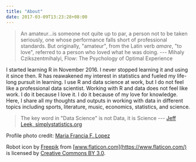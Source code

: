 ```yaml
---
title: "About"
date: 2017-03-09T13:23:28+08:00
---
```


> An amateur...is someone not quite up to par, a person not to be taken seriously, one whose performance falls short of professional standards. But originally, "amateur", from the Latin verb *amare*, "to love", referred to a person who loved what he was doing. 
> --- Mihaly Czikszentmihalyi, Flow: The Psychology of Optimal Experience

I started learning R in November 2016. I never stopped learning it and using it since then. R has reawakened my interest in statistics and fueled my life-long pursuit in learning. I use R and data science at work, but I do not feel like a professional data scientist. Working with R and data does not feel like work. I do it because I love it. I do it because of my love for knowledge. Here, I share all my thoughts and outputs in working with data in different topics including sports, literature, music, economics, statistics, and science.

> The key word in "Data Science" is not Data, it is Science 
> --- [Jeff Leek, simplystatistics.org](https://simplystatistics.org/2013/12/12/the-key-word-in-data-science-is-not-data-it-is-science/)

Profile photo credit: [Maria Francia F. Lopez](https://twitter.com/iamfrancia_)

Robot icon by [Freepik](http://www.freepik.com) from [www.flaticon.com](https://www.flaticon.com/) is licensed by [Creative Commons BY 3.0](http://creativecommons.org/licenses/by/3.0/).